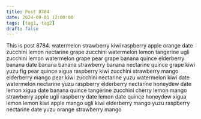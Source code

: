 ```yaml
---
title: Post 8784
date: 2024-09-01 12:00:00
tags: [tag1, tag2]
draft: false
---
```

This is post 8784.
watermelon
strawberry
kiwi
raspberry
apple
orange
date
zucchini
lemon
nectarine
grape
zucchini
watermelon
lemon
tangerine
ugli
zucchini
lemon
watermelon
grape
pear
grape
banana
quince
elderberry
banana
date
banana
banana
strawberry
banana
nectarine
quince
grape
kiwi
yuzu
fig
pear
quince
xigua
raspberry
kiwi
zucchini
strawberry
mango
elderberry
mango
pear
kiwi
zucchini
nectarine
yuzu
watermelon
kiwi
date
watermelon
nectarine
yuzu
raspberry
elderberry
nectarine
honeydew
date
lemon
xigua
date
banana
quince
tangerine
zucchini
cherry
lemon
mango
strawberry
apple
ugli
raspberry
date
lemon
date
quince
honeydew
xigua
lemon
lemon
kiwi
apple
mango
ugli
kiwi
elderberry
mango
yuzu
raspberry
nectarine
date
yuzu
orange
strawberry
mango
